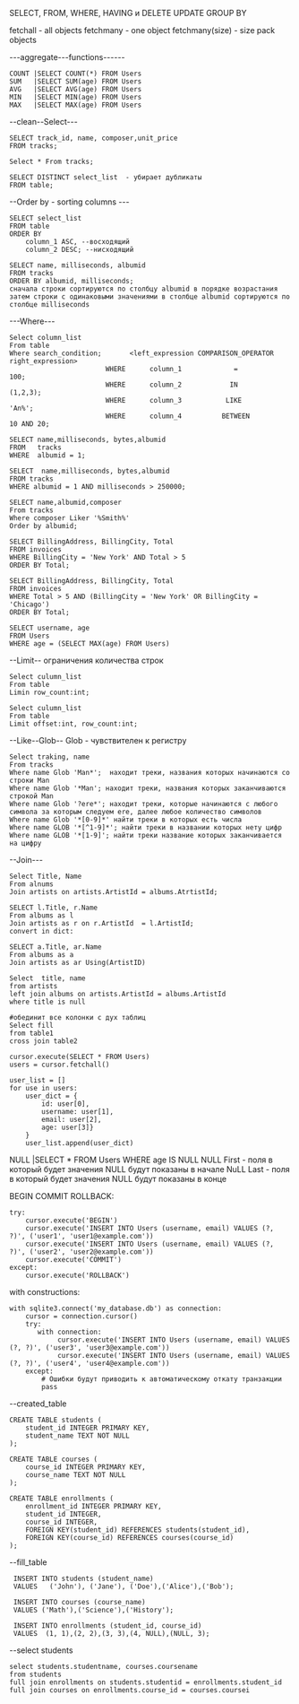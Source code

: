 SELECT, FROM, WHERE, HAVING и 
DELETE
UPDATE
GROUP BY

fetchall - all objects
fetchmany - one object
fetchmany(size) - size pack objects

---aggregate---functions------

    COUNT |SELECT COUNT(*) FROM Users
    SUM   |SELECT SUM(age) FROM Users
    AVG   |SELECT AVG(age) FROM Users
    MIN   |SELECT MIN(age) FROM Users
    MAX   |SELECT MAX(age) FROM Users


--clean--Select---

    SELECT track_id, name, composer,unit_price
    FROM tracks;
	
	Select * From tracks;
    
    SELECT DISTINCT	select_list  - убирает дубликаты 
    FROM table;

--Order by - sorting columns --- 

    SELECT select_list
    FROM table
    ORDER BY 
        column_1 ASC, --восходящий
        column_2 DESC; --нисходящий
    
    SELECT name, milliseconds, albumid
    FROM tracks
    ORDER BY albumid, milliseconds;
    сначала строки сортируются по столбцу albumid в порядке возрастания
    затем строки с одинаковыми значениями в столбце albumid сортируются по столбце milliseconds
    

---Where---

    Select column_list
    From table
    Where search_condition;       <left_expression COMPARISON_OPERATOR right_expression>
                            WHERE      column_1             =                100;
                            WHERE      column_2            IN              (1,2,3);
                            WHERE      column_3           LIKE              'An%';
                            WHERE      column_4          BETWEEN          10 AND 20;
    
    SELECT name,milliseconds, bytes,albumid
    FROM   tracks
    WHERE  albumid = 1;
    
    SELECT  name,milliseconds, bytes,albumid
    FROM tracks
    WHERE albumid = 1 AND milliseconds > 250000;
    
    SELECT name,albumid,composer
    From tracks
    Where composer Liker '%Smith%'
    Order by albumid;
    
    SELECT BillingAddress, BillingCity, Total
    FROM invoices
    WHERE BillingCity = 'New York' AND Total > 5
    ORDER BY Total;

    SELECT BillingAddress, BillingCity, Total
    FROM invoices
    WHERE Total > 5 AND (BillingCity = 'New York' OR BillingCity = 'Chicago')
    ORDER BY Total;

    SELECT username, age
    FROM Users
    WHERE age = (SELECT MAX(age) FROM Users)

--Limit-- ограничения количества строк
    
    Select culumn_list
    From table
    Limin row_count:int;
    
    Select culumn_list
    From table
    Limit offset:int, row_count:int;

--Like--Glob--
Glob - чувствителен к регистру
    
    Select traking, name
    From tracks
    Where name Glob 'Man*';  находит треки, названия которых начинаются со строки Man
    Where name Glob '*Man'; находит треки, названия которых заканчиваются строкой Man
    Where name Glob '?ere*'; находит треки, которые начинаются с любого символа за которым следуем ere, далее любое количество символов
    Where name Glob '*[0-9]*' найти треки в которых есть числа
    Where name GLOB '*[^1-9]*'; найти треки в названии которых нету цифр
    Where name GLOB '*[1-9]'; найти треки название которых заканчивается на цифру

--Join---
    
    Select Title, Name
    From alnums
    Join artists on artists.ArtistId = albums.AtrtistId;

    SELECT l.Title, r.Name
    From albums as l
    Join artists as r on r.ArtistId  = l.ArtistId;
    convert in dict:
    
    SELECT a.Title, ar.Name
    From albums as a
    Join artists as ar Using(ArtistID)
    
    Select  title, name
    from artists 
    left join albums on artists.ArtistId = albums.ArtistId
    where title is null

    #обединит все колонки с дух таблиц
    Select fill
    from table1
    cross join table2

    cursor.execute(SELECT * FROM Users)
    users = cursor.fetchall()
    
    user_list = []
    for use in users:
        user_dict = {
            id: user[0],
            username: user[1],
            email: user[2],
            age: user[3]}
        }
        user_list.append(user_dict)

NULL |SELECT * FROM Users WHERE age IS NULL
NULL First - поля в который будет значения NULL будут показаны в начале 
NuLL Last - поля в который будет значения NULL будут показаны в конце

BEGIN COMMIT ROLLBACK:
    
    try:
        cursor.execute('BEGIN')
        cursor.execute('INSERT INTO Users (username, email) VALUES (?, ?)', ('user1', 'user1@example.com'))
        cursor.execute('INSERT INTO Users (username, email) VALUES (?, ?)', ('user2', 'user2@example.com'))
        cursor.execute('COMMIT')
    except:
        cursor.execute('ROLLBACK')

with constructions:

    with sqlite3.connect('my_database.db') as connection:
        cursor = connection.cursor()
        try:
           with connection: 
                cursor.execute('INSERT INTO Users (username, email) VALUES (?, ?)', ('user3', 'user3@example.com'))
                cursor.execute('INSERT INTO Users (username, email) VALUES (?, ?)', ('user4', 'user4@example.com'))
        except:
            # Ошибки будут приводить к автоматическому откату транзакции
            pass

--created_table

    CREATE TABLE students (
        student_id INTEGER PRIMARY KEY,
        student_name TEXT NOT NULL
    );
    
    CREATE TABLE courses (
        course_id INTEGER PRIMARY KEY,
        course_name TEXT NOT NULL
    );
    
    CREATE TABLE enrollments (
        enrollment_id INTEGER PRIMARY KEY,
        student_id INTEGER,
        course_id INTEGER,
        FOREIGN KEY(student_id) REFERENCES students(student_id),
        FOREIGN KEY(course_id) REFERENCES courses(course_id)
    );

--fill_table

     INSERT INTO students (student_name)
     VALUES   ('John'), ('Jane'), ('Doe'),('Alice'),('Bob');

     INSERT INTO courses (course_name)
     VALUES ('Math'),('Science'),('History');

     INSERT INTO enrollments (student_id, course_id)
     VALUES  (1, 1),(2, 2),(3, 3),(4, NULL),(NULL, 3);
      

--select students

    select students.studentname, courses.coursename 
    from students 
    full join enrollments on students.studentid = enrollments.student_id
    full join courses on enrollments.course_id = courses.coursei